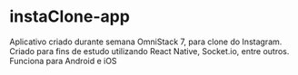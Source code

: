 # instaClone-app
Aplicativo criado durante semana OmniStack 7, para clone do Instagram. Criado para fins de estudo utilizando React Native, Socket.io, entre outros. Funciona para Android e iOS
